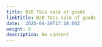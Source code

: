 ```yaml
---
title: B2B T&Cs sale of goods
linkTitle: B2B T&Cs sale of goods
date: '2025-04-29T17:18:00Z'
weight: 0
description: No content
---
```



